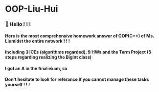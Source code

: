 # OOP-Liu-Hui
### 👋 Hello ! ! !
#### Here is the most comprehensive homework answer of OOP(C++) of Ms. Liumidst the entire network ! ! !
#### Including 3 ICEs (algorithms regarded), 9 HWs and the Term Project (5 steps regarding realizing the BigInt class)
#### I got an A in the final exam, so
#### Don't hesitate to look for referance if you cannot manage these tasks yourself ! ! !
